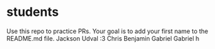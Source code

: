 # students
Use this repo to practice PRs. Your goal is to add your first name to the README.md file.
Jackson
Udval :3
Chris
Benjamin
Gabriel
Gabriel h
